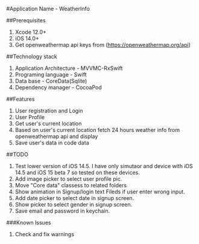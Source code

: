 
#Application Name - WeatherInfo 

##Prerequisites
1. Xcode 12.0+
2. iOS 14.0+ 
3. Get openweathermap api keys from (https://openweathermap.org/api)

##Technology stack
1. Application Architecture - MVVMC-RxSwift
2. Programing language - Swift
3. Data base - CoreData(Sqlite)
4. Dependency manager - CocoaPod 


##Features
1. User registration and Login
2. User Profile
3. Get user's current location
3. Based on user's current location fetch 24 hours weather info from openweathermap api and display 
4. Save user's data in code data

##TODO
1. Test lower version of iOS 14.5. I have only simutaor and device with iOS 14.5 and iOS 15 beta 7 so tested on these devices.
2. Add image picker to select user profile pic. 
3. Move  "Core data" classess to related folders
4.  Show animation in Signup/login text Fileds if user enter wrong input. 
5. Add date picker to select date in signup screen.
6. Show picker to select gender in signup screen.
7. Save email and password in keychain.



###Known Issues
1. Check and fix warnings

